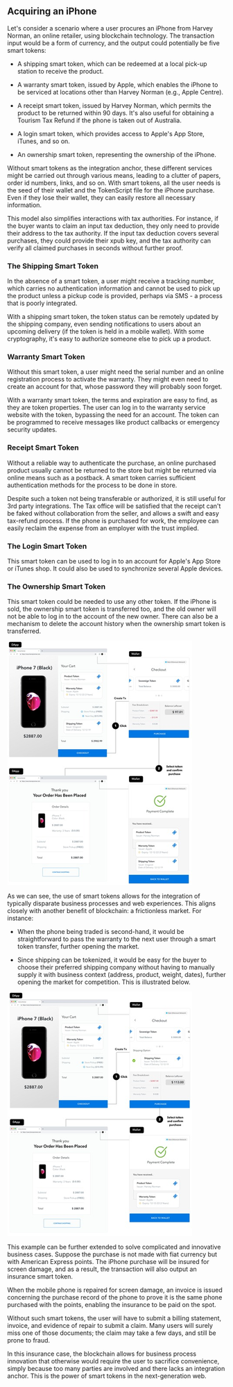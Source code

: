 ## Acquiring an iPhone

Let's consider a scenario where a user procures an iPhone from Harvey Norman, an online retailer, using blockchain technology. The transaction input would be a form of currency, and the output could potentially be five smart tokens:

- A shipping smart token, which can be redeemed at a local pick-up station to receive the product.

- A warranty smart token, issued by Apple, which enables the iPhone to be serviced at locations other than Harvey Norman (e.g., Apple Centre).

- A receipt smart token, issued by Harvey Norman, which permits the product to be returned within 90 days. It's also useful for obtaining a Tourism Tax Refund if the phone is taken out of Australia.

- A login smart token, which provides access to Apple's App Store, iTunes, and so on.

- An ownership smart token, representing the ownership of the iPhone.

Without smart tokens as the integration anchor, these different services might be carried out through various means, leading to a clutter of papers, order id numbers, links, and so on. With smart tokens, all the user needs is the seed of their wallet and the TokenScript file for the iPhone purchase. Even if they lose their wallet, they can easily restore all necessary information.

This model also simplifies interactions with tax authorities. For instance, if the buyer wants to claim an input tax deduction, they only need to provide their address to the tax authority. If the input tax deduction covers several purchases, they could provide their xpub key, and the tax authority can verify all claimed purchases in seconds without further proof.

### The Shipping Smart Token

In the absence of a smart token, a user might receive a tracking number, which carries no authentication information and cannot be used to pick up the product unless a pickup code is provided, perhaps via SMS - a process that is poorly integrated.

With a shipping smart token, the token status can be remotely updated by the shipping company, even sending notifications to users about an upcoming delivery (if the token is held in a mobile wallet). With some cryptography, it's easy to authorize someone else to pick up a product.

### Warranty Smart Token

Without this smart token, a user might need the serial number and an online registration process to activate the warranty. They might even need to create an account for that, whose password they will probably soon forget.

With a warranty smart token, the terms and expiration are easy to find, as they are token properties. The user can log in to the warranty service website with the token, bypassing the need for an account. The token can be programmed to receive messages like product callbacks or emergency security updates.

### Receipt Smart Token

Without a reliable way to authenticate the purchase, an online purchased product usually cannot be returned to the store but might be returned via online means such as a postback. A smart token carries sufficient authentication methods for the process to be done in store.

Despite such a token not being transferable or authorized, it is still useful for 3rd party integrations. The Tax office will be satisfied that the receipt can't be faked without collaboration from the seller, and allows a swift and easy tax-refund process. If the phone is purchased for work, the employee can easily reclaim the expense from an employer with the trust implied.

### The Login Smart Token

This smart token can be used to log in to an account for Apple's App Store or iTunes shop. It could also be used to synchronize several Apple devices.

### The Ownership Smart Token

This smart token could be needed to use any other token. If the iPhone is sold, the ownership smart token is transferred too, and the old owner will not be able to log in to the account of the new owner. There can also be a mechanism to delete the account history when the ownership smart token is transferred.

![Acquisition with one smart token, receiving three smart tokens. These can be used to access services, like delivery and repair.](img/purchase-without-shipment-token.jpg)

As we can see, the use of smart tokens allows for the integration of typically disparate business processes and web experiences. This aligns closely with another benefit of blockchain: a frictionless market. For instance:

- When the phone being traded is second-hand, it would be straightforward to pass the warranty to the next user through a smart token transfer, further opening the market.

- Since shipping can be tokenized, it would be easy for the buyer to choose their preferred shipping company without having to manually supply it with business context (address, product, weight, dates), further opening the market for competition. This is illustrated below.

![Acquisition with a payment smart token and a shipping smart token. Notice that the shipping smart token is supplied by the user, which we assume the user purchased in bulk before, to let the market work to their advantage.](img/purchase-with-shipment-token.jpg)

This example can be further extended to solve complicated and innovative business cases. Suppose the purchase is not made with fiat currency but with American Express points. The iPhone purchase will be insured for screen damage, and as a result, the transaction will also output an insurance smart token.

When the mobile phone is repaired for screen damage, an invoice is issued concerning the purchase record of the phone to prove it is the same phone purchased with the points, enabling the insurance to be paid on the spot.

Without such smart tokens, the user will have to submit a billing statement, invoice, and evidence of repair to submit a claim. Many users will surely miss one of those documents; the claim may take a few days, and still be prone to fraud.

In this insurance case, the blockchain allows for business process innovation that otherwise would require the user to sacrifice convenience, simply because too many parties are involved and there lacks an integration anchor. This is the power of smart tokens in the next-generation web.
